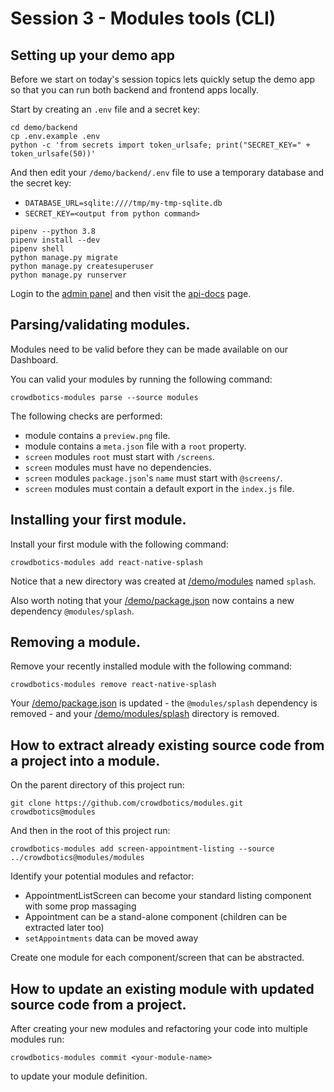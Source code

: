 # Session 3 - Modules tools (CLI)

## Setting up your demo app

Before we start on today's session topics lets quickly setup the demo app so that you can run both backend and frontend apps locally.

Start by creating an `.env` file and a secret key:
```shell
cd demo/backend
cp .env.example .env
python -c 'from secrets import token_urlsafe; print("SECRET_KEY=" + token_urlsafe(50))'
```

And then edit your `/demo/backend/.env` file to use a temporary database and the secret key:
- `DATABASE_URL=sqlite:////tmp/my-tmp-sqlite.db`
- `SECRET_KEY=<output from python command>`

```shell
pipenv --python 3.8
pipenv install --dev
pipenv shell
python manage.py migrate
python manage.py createsuperuser
python manage.py runserver
```

Login to the [admin panel](http://localhost:8000/admin/) and then visit the [api-docs](http://localhost:8000/api-docs/) page.

## Parsing/validating modules.

Modules need to be valid before they can be made available on our Dashboard.

You can valid your modules by running the following command:
```shell
crowdbotics-modules parse --source modules
```

The following checks are performed:
- module contains a `preview.png` file.
- module contains a `meta.json` file with a `root` property.
- `screen` modules `root` must start with `/screens`.
- `screen` modules must have no dependencies.
- `screen` modules `package.json`'s `name` must start with `@screens/`.
- `screen` modules must contain a default export in the `index.js` file.

## Installing your first module.

Install your first module with the following command:
```shell
crowdbotics-modules add react-native-splash
```

Notice that a new directory was created at [/demo/modules](/demo/modules) named `splash`.

Also worth noting that your [/demo/package.json](/demo/package.json) now contains a new dependency `@modules/splash`.

## Removing a module.

Remove your recently installed module with the following command:
```shell
crowdbotics-modules remove react-native-splash
```

Your [/demo/package.json](/demo/package.json) is updated - the `@modules/splash` dependency is removed - and your [/demo/modules/splash](/demo/modules/splash) directory is removed.

## How to extract already existing source code from a project into a module.

On the parent directory of this project run:
```shell
git clone https://github.com/crowdbotics/modules.git crowdbotics@modules
```

And then in the root of this project run:
```shell
crowdbotics-modules add screen-appointment-listing --source ../crowdbotics@modules/modules
```

Identify your potential modules and refactor:
- AppointmentListScreen can become your standard listing component with some prop massaging
- Appointment can be a stand-alone component (children can be extracted later too)
- `setAppointments` data can be moved away

Create one module for each component/screen that can be abstracted.

## How to update an existing module with updated source code from a project.

After creating your new modules and refactoring your code into multiple modules run:
```
crowdbotics-modules commit <your-module-name>
```

to update your module definition.
